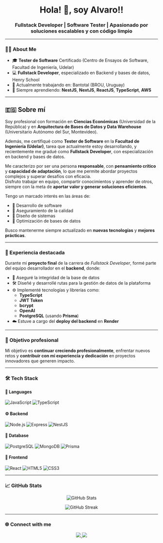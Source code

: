<h1 align="center">Hola! 👋, soy Alvaro!!</h1>
<h3 align="center">Fullstack Developer | Software Tester | Apasionado por soluciones escalables y con código limpio</h3>

---

### 👨‍💻 About Me

- 🎓 **Tester de Software** Certificado  (Centro de Ensayos de Software, Facultad de Ingeniería, Udelar)
- 💻 **Fullstack Developer**, especializado en Backend y bases de datos, Henry School
- 🚀 Actualmente trabajando en: Bantotal (BROU, Uruguay)
- 🌱 Siempre aprendiendo: **NestJS**, **NextJS**, **ReactJS**, **TypeScript**, **AWS**

---

## 🇪🇸 Sobre mí

Soy profesional con formación en **Ciencias Económicas** (Universidad de la República) y en **Arquitectura de Bases de Datos y Data Warehouse** (Universitario Autónomo del Sur, Montevideo).

Además, me certifiqué como **Tester de Software** en la **Facultad de Ingeniería (Udelar)**, tarea que actualmente estoy desarrollando, y recientemente me gradué como **Fullstack Developer**, con especialización en backend y bases de datos.

Me caracterizo por ser una persona **responsable**, con **pensamiento crítico** y **capacidad de adaptación**, lo que me permite abordar proyectos complejos y superar desafíos con eficacia.  
Disfruto trabajar en equipo, compartir conocimientos y aprender de otros, siempre con la meta de **aportar valor y generar soluciones eficientes**.

Tengo un marcado interés en las áreas de:
- 🧠 Desarrollo de software  
- 🧪 Aseguramiento de la calidad  
- 🧩 Diseño de sistemas  
- 💾 Optimización de bases de datos  

Busco mantenerme siempre actualizado en **nuevas tecnologías** y **mejores prácticas**.

---

### 🧱 Experiencia destacada

Durante mi **proyecto final** de la carrera de *Fullstack Developer*, formé parte del equipo desarrollador en el **backend**, donde:

- 🔐 Aseguré la integridad de la base de datos  
- 🛠️ Diseñé y desarrollé rutas para la gestión de datos de la plataforma  
- ⚙️ Implementé tecnologías y librerías como:
  - **TypeScript**
  - **JWT Token**
  - **bcrypt**
  - **OpenAI**
  - **PostgreSQL** (usando **Prisma**)
- ☁️ Estuve a cargo del **deploy del backend** en **Render**

---

### 🎯 Objetivo profesional

Mi objetivo es **continuar creciendo profesionalmente**, enfrentar nuevos retos y **contribuir con mi experiencia y dedicación** en proyectos innovadores que generen impacto.

---

### 🛠️ Tech Stack

#### 🧩 Languages
![JavaScript](https://img.shields.io/badge/JavaScript-F7DF1E?logo=javascript&logoColor=black)
![TypeScript](https://img.shields.io/badge/TypeScript-3178C6?logo=typescript&logoColor=white)

#### ⚙️ Backend
![Node.js](https://img.shields.io/badge/Node.js-339933?logo=node.js&logoColor=white)
![Express](https://img.shields.io/badge/Express-000000?logo=express&logoColor=white)
![NestJS](https://img.shields.io/badge/NestJS-E0234E?logo=nestjs&logoColor=white)

#### 💾 Database
![PostgreSQL](https://img.shields.io/badge/PostgreSQL-316192?logo=postgresql&logoColor=white)
![MongoDB](https://img.shields.io/badge/MongoDB-47A248?logo=mongodb&logoColor=white)
![Prisma](https://img.shields.io/badge/Prisma-2D3748?logo=prisma&logoColor=white)

#### 🎨 Frontend
![React](https://img.shields.io/badge/React-20232A?logo=react&logoColor=61DAFB)
![HTML5](https://img.shields.io/badge/HTML5-E34F26?logo=html5&logoColor=white)
![CSS3](https://img.shields.io/badge/CSS3-1572B6?logo=css3&logoColor=white)

---

### 📈 GitHub Stats

<p align="center">
  <img src="https://github-readme-stats.vercel.app/api?username=APaggiHitta&show_icons=true&theme=tokyonight" alt="GitHub Stats" />
</p>

<p align="center">
  <img src="https://github-readme-streak-stats.herokuapp.com/?user=APaggiHitta&theme=tokyonight" alt="GitHub Streak" />
</p>

---

### 🌐 Connect with me
<p align="center">
  <a href="https://www.linkedin.com/in/alvaro-paggi/" target="_blank">
    <img src="https://img.shields.io/badge/LinkedIn-0A66C2?logo=linkedin&logoColor=white" />
  </a>
  <a href="mailto:alvaropaggi@gmail.com">
    <img src="https://img.shields.io/badge/Email-D14836?logo=gmail&logoColor=white" />
  </a>
</p>
